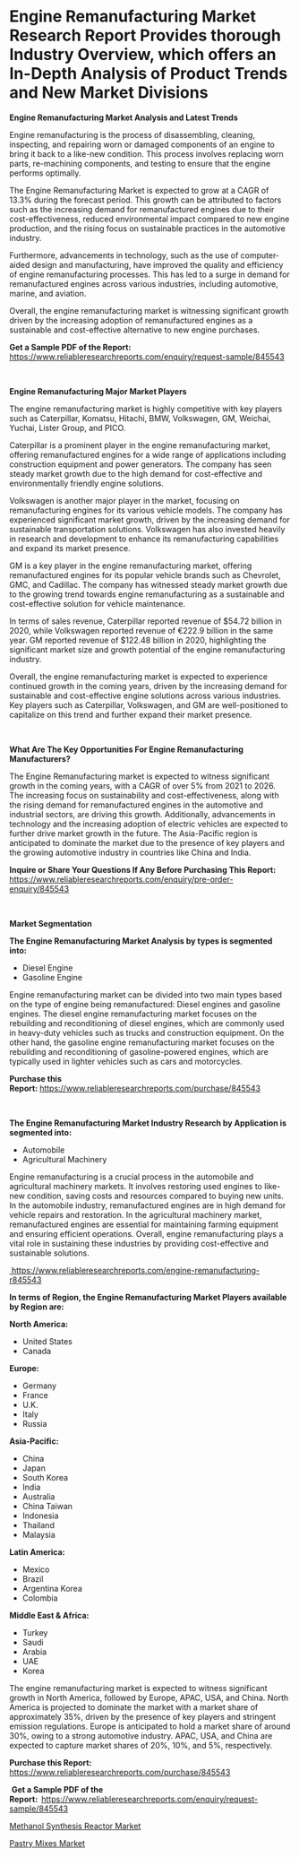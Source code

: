 <p><h1>Engine Remanufacturing Market Research Report Provides thorough Industry Overview, which offers an In-Depth Analysis of Product Trends and New Market Divisions</h1></p><p><strong>Engine Remanufacturing Market Analysis and Latest Trends</strong></p>
<p><p>Engine remanufacturing is the process of disassembling, cleaning, inspecting, and repairing worn or damaged components of an engine to bring it back to a like-new condition. This process involves replacing worn parts, re-machining components, and testing to ensure that the engine performs optimally.</p><p>The Engine Remanufacturing Market is expected to grow at a CAGR of 13.3% during the forecast period. This growth can be attributed to factors such as the increasing demand for remanufactured engines due to their cost-effectiveness, reduced environmental impact compared to new engine production, and the rising focus on sustainable practices in the automotive industry.</p><p>Furthermore, advancements in technology, such as the use of computer-aided design and manufacturing, have improved the quality and efficiency of engine remanufacturing processes. This has led to a surge in demand for remanufactured engines across various industries, including automotive, marine, and aviation.</p><p>Overall, the engine remanufacturing market is witnessing significant growth driven by the increasing adoption of remanufactured engines as a sustainable and cost-effective alternative to new engine purchases.</p></p>
<p><strong>Get a Sample PDF of the Report:&nbsp;</strong> <a href="https://www.reliableresearchreports.com/enquiry/request-sample/845543">https://www.reliableresearchreports.com/enquiry/request-sample/845543</a></p>
<p>&nbsp;</p>
<p><strong>Engine Remanufacturing Major Market Players</strong></p>
<p><p>The engine remanufacturing market is highly competitive with key players such as Caterpillar, Komatsu, Hitachi, BMW, Volkswagen, GM, Weichai, Yuchai, Lister Group, and PICO. </p><p>Caterpillar is a prominent player in the engine remanufacturing market, offering remanufactured engines for a wide range of applications including construction equipment and power generators. The company has seen steady market growth due to the high demand for cost-effective and environmentally friendly engine solutions.</p><p>Volkswagen is another major player in the market, focusing on remanufacturing engines for its various vehicle models. The company has experienced significant market growth, driven by the increasing demand for sustainable transportation solutions. Volkswagen has also invested heavily in research and development to enhance its remanufacturing capabilities and expand its market presence.</p><p>GM is a key player in the engine remanufacturing market, offering remanufactured engines for its popular vehicle brands such as Chevrolet, GMC, and Cadillac. The company has witnessed steady market growth due to the growing trend towards engine remanufacturing as a sustainable and cost-effective solution for vehicle maintenance.</p><p>In terms of sales revenue, Caterpillar reported revenue of $54.72 billion in 2020, while Volkswagen reported revenue of €222.9 billion in the same year. GM reported revenue of $122.48 billion in 2020, highlighting the significant market size and growth potential of the engine remanufacturing industry.</p><p>Overall, the engine remanufacturing market is expected to experience continued growth in the coming years, driven by the increasing demand for sustainable and cost-effective engine solutions across various industries. Key players such as Caterpillar, Volkswagen, and GM are well-positioned to capitalize on this trend and further expand their market presence.</p></p>
<p>&nbsp;</p>
<p><strong>What Are The Key Opportunities For Engine Remanufacturing Manufacturers?</strong></p>
<p><p>The Engine Remanufacturing market is expected to witness significant growth in the coming years, with a CAGR of over 5% from 2021 to 2026. The increasing focus on sustainability and cost-effectiveness, along with the rising demand for remanufactured engines in the automotive and industrial sectors, are driving this growth. Additionally, advancements in technology and the increasing adoption of electric vehicles are expected to further drive market growth in the future. The Asia-Pacific region is anticipated to dominate the market due to the presence of key players and the growing automotive industry in countries like China and India.</p></p>
<p><strong>Inquire or Share Your Questions If Any Before Purchasing This Report:</strong> <a href="https://www.reliableresearchreports.com/enquiry/pre-order-enquiry/845543">https://www.reliableresearchreports.com/enquiry/pre-order-enquiry/845543</a></p>
<p>&nbsp;</p>
<p><strong>Market Segmentation</strong></p>
<p><strong>The Engine Remanufacturing Market Analysis by types is segmented into:</strong></p>
<p><ul><li>Diesel Engine</li><li>Gasoline Engine</li></ul></p>
<p><p>Engine remanufacturing market can be divided into two main types based on the type of engine being remanufactured: Diesel engines and gasoline engines. The diesel engine remanufacturing market focuses on the rebuilding and reconditioning of diesel engines, which are commonly used in heavy-duty vehicles such as trucks and construction equipment. On the other hand, the gasoline engine remanufacturing market focuses on the rebuilding and reconditioning of gasoline-powered engines, which are typically used in lighter vehicles such as cars and motorcycles.</p></p>
<p><strong>Purchase this Report:&nbsp;</strong><a href="https://www.reliableresearchreports.com/purchase/845543">https://www.reliableresearchreports.com/purchase/845543</a></p>
<p>&nbsp;</p>
<p><strong>The Engine Remanufacturing Market Industry Research by Application is segmented into:</strong></p>
<p><ul><li>Automobile</li><li>Agricultural Machinery</li></ul></p>
<p><p>Engine remanufacturing is a crucial process in the automobile and agricultural machinery markets. It involves restoring used engines to like-new condition, saving costs and resources compared to buying new units. In the automobile industry, remanufactured engines are in high demand for vehicle repairs and restoration. In the agricultural machinery market, remanufactured engines are essential for maintaining farming equipment and ensuring efficient operations. Overall, engine remanufacturing plays a vital role in sustaining these industries by providing cost-effective and sustainable solutions.</p></p>
<p><a href="https://www.reliableresearchreports.com/engine-remanufacturing-r845543">&nbsp;https://www.reliableresearchreports.com/engine-remanufacturing-r845543</a></p>
<p><strong>In terms of Region, the Engine Remanufacturing Market Players available by Region are:</strong></p>
<p>
    <p> <strong> North America: </strong>
        <ul>
            <li>United States</li>
            <li>Canada</li>
        </ul>
        </p> 
    <p> <strong> Europe: </strong>
        <ul>
            <li>Germany</li>
            <li>France</li>
            <li>U.K.</li>
            <li>Italy</li>
            <li>Russia</li>
        </ul>
        </p> 
    <p> <strong> Asia-Pacific: </strong>
        <ul>
            <li>China</li>
            <li>Japan</li>
            <li>South Korea</li>
            <li>India</li>
            <li>Australia</li>
            <li>China Taiwan</li>
            <li>Indonesia</li>
            <li>Thailand</li>
            <li>Malaysia</li>
        </ul>
        </p> 
    <p> <strong> Latin America: </strong>
        <ul>
            <li>Mexico</li>
            <li>Brazil</li>
            <li>Argentina Korea</li>
            <li>Colombia</li>
        </ul>
        </p> 
    <p> <strong> Middle East & Africa: </strong>
        <ul>
            <li>Turkey</li>
            <li>Saudi</li>
            <li>Arabia</li>
            <li>UAE</li>
            <li>Korea</li>
        </ul>
    </p>
    </p>
<p><p>The engine remanufacturing market is expected to witness significant growth in North America, followed by Europe, APAC, USA, and China. North America is projected to dominate the market with a market share of approximately 35%, driven by the presence of key players and stringent emission regulations. Europe is anticipated to hold a market share of around 30%, owing to a strong automotive industry. APAC, USA, and China are expected to capture market shares of 20%, 10%, and 5%, respectively.</p></p>
<p><strong>Purchase this Report: </strong><a href="https://www.reliableresearchreports.com/purchase/845543">https://www.reliableresearchreports.com/purchase/845543</a></p>
<p>&nbsp;<strong>Get a Sample PDF of the Report:&nbsp;&nbsp;</strong><a href="https://www.reliableresearchreports.com/enquiry/request-sample/845543">https://www.reliableresearchreports.com/enquiry/request-sample/845543</a></p>
<p><strong></strong></p>
<p><p><a href="https://github.com/BryceTownsendr/Market-Research-Report-List-4/blob/main/methanol-synthesis-reactor-market.md">Methanol Synthesis Reactor Market</a></p><p><a href="https://mire-aunt-385.notion.site/Pastry-Mixes-Market-Analysis-and-Sze-Forecasted-for-period-from-2024-to-2031-6f0c105a481c4371b989026ddda8e433">Pastry Mixes Market</a></p></p>